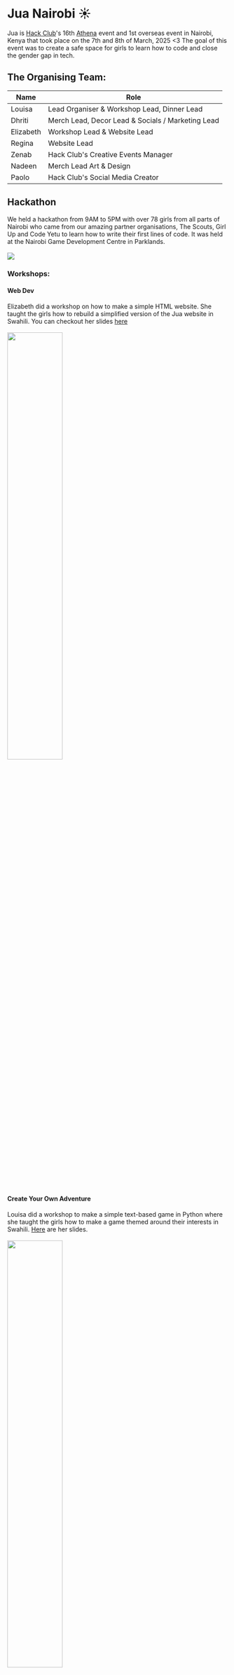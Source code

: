 
# Jua Nairobi ☀️

Jua is [Hack Club](https://hackclub.com)'s 16th [Athena](https://athena.hackclub.com) event and 1st overseas event in Nairobi, Kenya that took place on the 7th and 8th of March, 2025 <3 The goal of this event was to create a safe space for girls to learn how to code and close the gender gap in tech.


## The Organising Team:

|Name | Role|
|----|----|
|Louisa | Lead Organiser & Workshop Lead, Dinner Lead|
|Dhriti | Merch Lead, Decor Lead & Socials / Marketing Lead |
|Elizabeth | Workshop Lead & Website Lead |
|Regina | Website Lead |
|Zenab | Hack Club's Creative Events Manager |
|Nadeen | Merch Lead Art & Design |
|Paolo | Hack Club's Social Media Creator | 


## Hackathon

We held a hackathon from 9AM to 5PM with over 78 girls from all parts of Nairobi who came from our amazing partner organisations, The Scouts, Girl Up and Code Yetu to learn how to write their first lines of code. It was held at the Nairobi Game Development Centre in Parklands. <br><br>
![](https://hc-cdn.hel1.your-objectstorage.com/s/v3/314628ab0fcd86fa1ac36bff548ba38b30a3ace6_dsc00305.jpg)

### Workshops:

#### Web Dev
Elizabeth did a workshop on how to make a simple HTML website. She taught the girls how to rebuild a simplified version of the Jua website in Swahili. You can checkout her slides [here](https://docs.google.com/presentation/d/1MkF7E8tiTe4nTu-s3JJ_qPv0HBm_Hw8N8gdmwvkJ7vU/edit?usp=sharing) <br><br>
<img src="https://hc-cdn.hel1.your-objectstorage.com/s/v3/dd5b823756675fafcbdd392a14de89366e387b3c_dsc00190.jpg" width="50%">


#### Create Your Own Adventure
Louisa did a workshop to make a simple text-based game in Python where she taught the girls how to make a game themed around their interests in Swahili. [Here](https://www.figma.com/slides/FKN2yjBnaUK4PDnsyk00iP/CYOA?node-id=21-12&t=ebww4pT4ZEylf473-0) are her slides. <br><br>
<img src="https://hc-cdn.hel1.your-objectstorage.com/s/v3/99e414770dcbd486e1876ff9d807653be54ffb22_dsc00217__1_.jpg" width="50%">


## Dinner
The night before our hackathon, we hosted an incredible dinner at the Atrium - Karen Blixen Coffee Gardens with 15 incredible women in tech, 4 Hack Clubbers, 7 Aspiring Girls in Tech and 2 Hack Club Staff. We got to speak to inspiring figures in tech like Lorna Ogolla and Isis Nyong'o! The dinner was full of so many learnings and fun! <br><br>
![](https://hc-cdn.hel1.your-objectstorage.com/s/v3/c46d853dfaca62df2b586ae88065fae996211e30_dsc00066.jpg)

## Budget
Our budget is transparent on [HCB](https://hcb.hackclub.com/jua/).
| Items                             | Amount in USD |
| --------------------------------- | --------- |
| Catering (cannot include alcohol) | 2,150     |
| Hotels                            | 775     |
| Flights                           | 1,500     |
| Transportation                     | 340     |
| Food for organisers               | 140       |
| Merch for organisers              | 210      |
| Hackathon expenses                | 1400       |
|Hackathon food | 660|
|Hackathon venue| 590|
| Dinner expenses                   | 270       |
| TOTAL                             | 7,950     |

## Website
Our [website](https://jua.hackclub.com) was built by Regina, Louisa and Nadeen.

## Special Thanks <3
Thank you so much to our incredible dinner guests, The Kenya Scouts Association, Girl Up, CodeYetu, The Nairobi Game Development Centre, The HCB Team, Zenab and Paolo!

Want more info about Jua? DM @lou on Slack
